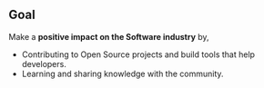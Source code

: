 ## Goal
Make a <b>positive impact on the Software industry</b> by,

- Contributing to Open Source projects and build tools that help developers.
- Learning and sharing knowledge with the community.
